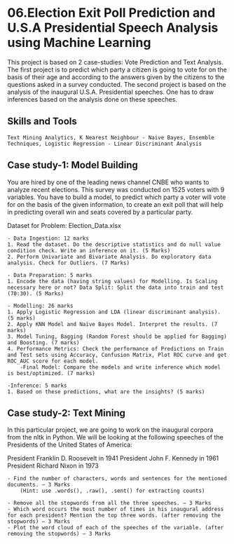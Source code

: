 # 06.Election Exit Poll Prediction and U.S.A Presidential Speech Analysis using Machine Learning

This project is based on 2 case-studies: Vote Prediction and Text Analysis. The first project is to predict which party a citizen is going to vote for on the basis of their age and according to the answers given by the citizens to the questions asked in a survey conducted. The second project is based on the analysis of the inaugural U.S.A. Presidential speeches. One has to draw inferences based on the analysis done on these speeches.

## Skills and Tools
    Text Mining Analytics, K Nearest Neighbour - Naive Bayes, Ensemble Techniques, Logistic Regression - Linear Discriminant Analysis

## Case study-1: Model Building
You are hired by one of the leading news channel CNBE who wants to analyze recent elections. This survey was conducted on 1525 voters with 9 variables. You have to build a model, to predict which party a voter will vote for on the basis of the given information, to create an exit poll that will help in predicting overall win and seats covered by a particular party.

Dataset for Problem: Election_Data.xlsx

    - Data Ingestion: 12 marks
    1. Read the dataset. Do the descriptive statistics and do null value condition check. Write an inference on it. (5 Marks)
    2. Perform Univariate and Bivariate Analysis. Do exploratory data analysis. Check for Outliers. (7 Marks)

    - Data Preparation: 5 marks
    1. Encode the data (having string values) for Modelling. Is Scaling necessary here or not? Data Split: Split the data into train and test (70:30). (5 Marks)

    - Modelling: 26 marks
    1. Apply Logistic Regression and LDA (linear discriminant analysis). (5 marks)
    2. Apply KNN Model and Naïve Bayes Model. Interpret the results. (7 marks)
    3. Model Tuning, Bagging (Random Forest should be applied for Bagging) and Boosting. (7 marks)
    4. Performance Metrics: Check the performance of Predictions on Train and Test sets using Accuracy, Confusion Matrix, Plot ROC curve and get ROC_AUC score for each model.
        -Final Model: Compare the models and write inference which model is best/optimized. (7 marks)

    -Inference: 5 marks
    1. Based on these predictions, what are the insights? (5 marks)
    
  ## Case study-2: Text Mining
  
  In this particular project, we are going to work on the inaugural corpora from the nltk in Python. We will be looking at the following speeches of the Presidents of the United States of America:

President Franklin D. Roosevelt in 1941
President John F. Kennedy in 1961
President Richard Nixon in 1973

    - Find the number of characters, words and sentences for the mentioned documents. – 3 Marks
        (Hint: use .words(), .raw(), .sent() for extracting counts)

    - Remove all the stopwords from all the three speeches. – 3 Marks
    - Which word occurs the most number of times in his inaugural address for each president? Mention the top three words. (after removing the stopwords) – 3 Marks
    - Plot the word cloud of each of the speeches of the variable. (after removing the stopwords) – 3 Marks
    
